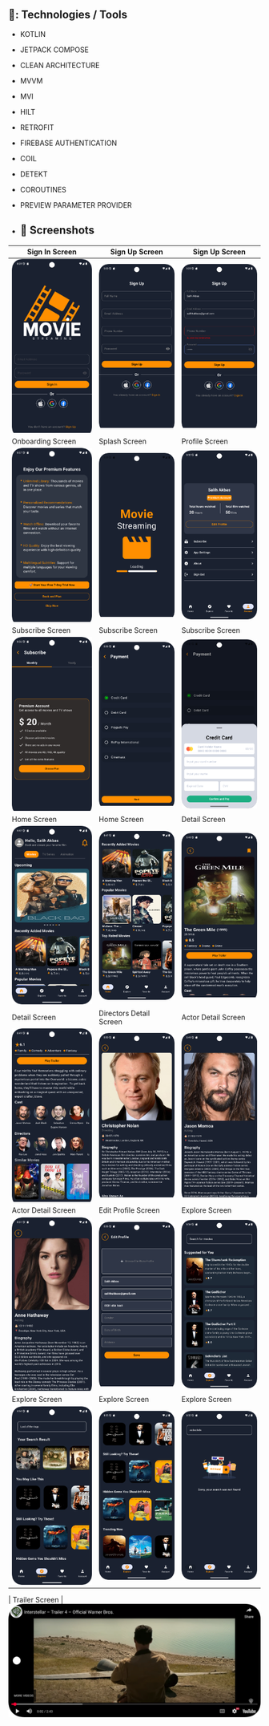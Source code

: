 ## 🚀: Technologies / Tools

- KOTLIN
- JETPACK COMPOSE
- CLEAN ARCHITECTURE
- MVVM
- MVI
- HILT
- RETROFIT
- FIREBASE AUTHENTICATION
- COIL
- DETEKT
- COROUTINES
- PREVIEW PARAMETER PROVIDER

- ## 📸 Screenshots
 
| Sign In Screen | Sign Up Screen | Sign Up Screen |
|------------|---------------|------------|
| ![Sign In](app/src/main/res/screenshots/signin.png) | ![Sign Up](app/src/main/res/screenshots/signup1.png) | ![Sign Up](app/src/main/res/screenshots/signup2.png) |
| Onboarding Screen | Splash Screen | Profile Screen |
| ![Onboarding](app/src/main/res/screenshots/onboarding.png) | ![Splash](app/src/main/res/screenshots/splash.png) | ![Profile](app/src/main/res/screenshots/profile1.png) |
| Subscribe Screen | Subscribe Screen | Subscribe Screen |
| ![Subscribe](app/src/main/res/screenshots/subscribe1.png) | ![Subscribe](app/src/main/res/screenshots/subscribe2.png) | ![Subscribe](app/src/main/res/screenshots/subscribe3.png) |
| Home Screen | Home Screen | Detail Screen |
| ![Home](app/src/main/res/screenshots/home1.png) | ![Home](app/src/main/res/screenshots/home2.png) | ![Home](app/src/main/res/screenshots/detail1.png) |
| Detail Screen | Directors Detail Screen | Actor Detail Screen |
| ![Detail](app/src/main/res/screenshots/detail2.png) | ![Directors](app/src/main/res/screenshots/directors1.png) | ![Actor](app/src/main/res/screenshots/actor1.png) |
| Actor Detail Screen | Edit Profile Screen | Explore Screen |
| ![Actor](app/src/main/res/screenshots/actor2.png) | ![Edit Profile](app/src/main/res/screenshots/editprofile.png) | ![Explore](app/src/main/res/screenshots/explore1.png) |
| Explore Screen | Explore Screen | Explore Screen |
| ![Explore](app/src/main/res/screenshots/explore2.png) | ![Explore](app/src/main/res/screenshots/explore3.png) | ![Explore](app/src/main/res/screenshots/explore5.png) |

| Trailer Screen
| ![Trailer](app/src/main/res/screenshots/trailer1.png)
